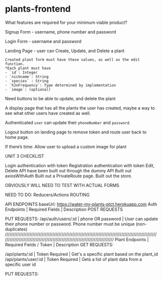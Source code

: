 # plants-frontend

What features are required for your minimum viable product?

Signup Form - username, phone number and password

Login Form - username and password

Landing Page - user can Create, Update, and Delete a plant

    Created plant form must have these values, as well as the edit function.
    *Each plant must have
    - `id`: Integer
    - `nickname`: String
    - `species` : String
    - `h2oFrequency`: Type determined by implementation
    - `image`: (optional)

Need buttons to be able to update, and delete the plant

A display page that has all the plants the user has created, maybe a way to see what other users have created as well.

Authenticated `user` can update their `phoneNumber` and `password`.

Logout button on landing page to remove token and route user back to home page.

If there’s time: Allow user to upload a custom image for plant

UNIT 3 CHECKLIST

Login authentication with token
Registration authentication with token
Edit, Delete API have been built out through the dummy API
Built out axiosWithAuth
Built out a PrivateRoute page.
Built out the store.

OBVIOUSLY WILL NEED TO TEST WITH ACTUAL FORMS

NEED TO DO:
Reducers/Actions
ROUTING

API ENDPOINTS
baseUrl: https://water-my-plants-ptct.herokuapp.com
Auth Endpoints | Required Fields | Description
POST REQUESTS

<!-- /api/auth/login       | username, password                              | login user and set token [test user]: username= test, password= test
/api/auth/register    | username, phone, password                       | registers user and save credentials to server, username/phone must be unique (non-duplicates)
                                                                          username min 3 characters long && phone minimum 10 characters long (integer)
/api/auth/logout      | user must be logged in                          | Allows user to logout and remove token and session id -->

PUT REQUESTS:
/api/auth/users/:id | phone OR password | User can update their phone number or password. Phone number must be unique (non-duplicates)
//////////////////////////////////////////////////////////////////////////////////////////////////////////////////////////////////////////////////////////////////////////
Plant Endpoints | Required Fields / Token | Description
GET REQUESTS:

<!-- /api/plants           | Token Required                                  | Get's a list of all plants in database -->

/api/plants/:id | Token Required | Get's a specific plant based on the plant_id
/api/plants/user/:id | Token Required | Gets a list of plant data from a specific user id

<!-- POST REQUESTS:
/api/plants           | Token Required, Required Fields:                | Creates a new plant and returns an object. Optional: User can insert an image url to be saved to
                        nickname, species, h2oFrequency,                  database. Ex: https://thumbs.dreamstime.com/z/cambria-orchid-plant-blooming-white-38131910.jpg
                        user_id, photo(optional, user can
                        insert an image url) -->

PUT REQUESTS:

<!-- /api/plants/:id       | Token Required, Required Fields:                | Allows user to update information about a specific plant based on the plant_id
                        user can update any of the plant fields
                        (nickname, species, h20frequency, etc)
DELETE_REQUESTS:
/api/plants/:id       | Token Required                                  | Allows user to delete a specific plant based on the plant_id -->
